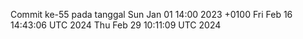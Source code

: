 Commit ke-55 pada tanggal Sun Jan 01 14:00 2023 +0100
Fri Feb 16 14:43:06 UTC 2024
Thu Feb 29 10:11:09 UTC 2024
